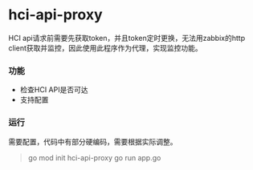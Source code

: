 # hci-api-proxy

HCI api请求前需要先获取token，并且token定时更换，无法用zabbix的http client获取并监控，因此使用此程序作为代理，实现监控功能。

### 功能
- 检查HCI API是否可达
- 支持配置


### 运行
需要配置，代码中有部分硬编码，需要根据实际调整。
> go mod init hci-api-proxy
> go run app.go 


